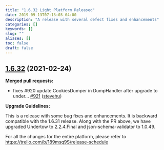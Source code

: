 ```yaml
---
title: "1.6.32 Light Platform Released"
date: 2019-09-13T07:13:03-04:00
description: "A release with several defect fixes and enhancements"
categories: []
keywords: []
slug: ""
aliases: []
toc: false
draft: false
---
```


## [1.6.32](https://github.com/networknt/light-4j/tree/1.6.32) (2021-02-24)


**Merged pull requests:**


- fixes \#920 update CookiesDumper in DumpHandler after upgrade to under… [\#921](https://github.com/networknt/light-4j/pull/921) ([stevehu](https://github.com/stevehu))

**Upgrade Guidelines:**

This is a release with some bug fixes and enhancements. It is backward compatible with the 1.6.31 release. Along with the PR above, we have upgraded Undertow to 2.2.4.Final and json-schema-validator to 1.0.49.

For all the changes for the entire platform, please refer to https://trello.com/b/189msq9S/release-schedule

